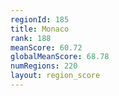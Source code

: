 ```yaml
---
regionId: 185
title: Monaco
rank: 188
meanScore: 60.72
globalMeanScore: 68.78
numRegions: 220
layout: region_score
---
```

